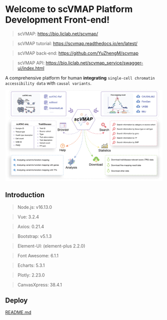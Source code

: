 # Welcome to scVMAP Platform Development Front-end!

> scVMAP: https://bio.liclab.net/scvmap/

> scVMAP tutorial: https://scvmap.readthedocs.io/en/latest/

> scVMAP back-end: https://github.com/YuZhengM/scvmap

> scVMAP API: https://bio.liclab.net/scvmap_service/swagger-ui/index.html

A comprehensive platform for human **integrating** `single-cell chromatin accessibility data` with `causal variants`.

![overview.png](src/assets/img/home/overview.png)

## Introduction

> Node.js: v16.13.0

> Vue: 3.2.4

> Axios: 0.21.4

> Bootstrap: v5.1.3

> Element-UI: (element-plus 2.2.0)

> Font Awesome: 6.1.1

> Echarts: 5.3.1

> Plotly: 2.23.0

> CanvasXpress: 38.4.1

## Deploy

[README.md](deploy/README.md)
